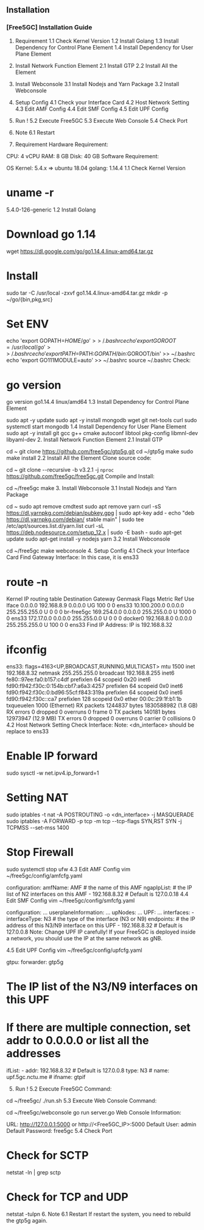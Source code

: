 ## Installation

### [Free5GC] Installation Guide
1. Requirement
1.1 Check Kernel Version
1.2 Install Golang
1.3 Install Dependency for Control Plane Element
1.4 Install Dependency for User Plane Element
2. Install Network Function Element
2.1 Install GTP
2.2 Install All the Element
3. Install Webconsole
3.1 Install Nodejs and Yarn Package
3.2 Install Webconsole
4. Setup Config
4.1 Check your Interface Card
4.2 Host Network Setting
4.3 Edit AMF Config
4.4 Edit SMF Config
4.5 Edit UPF Config
5. Run !
5.2 Execute Free5GC
5.3 Execute Web Console
5.4 Check Port
6. Note
6.1 Restart

1. Requirement
Hardware Requirement:

CPU: 4 vCPU
RAM: 8 GB
Disk: 40 GB
Software Requirement:

OS Kernel: 5.4.x => ubuntu 18.04
golang: 1.14.4
1.1 Check Kernel Version

# uname -r
5.4.0-126-generic
1.2 Install Golang












# Download go 1.14
wget https://dl.google.com/go/go1.14.4.linux-amd64.tar.gz

# Install
sudo tar -C /usr/local -zxvf go1.14.4.linux-amd64.tar.gz
mkdir -p ~/go/{bin,pkg,src}

# Set ENV
echo 'export GOPATH=$HOME/go' >> ~/.bashrc
echo 'export GOROOT=/usr/local/go' >> ~/.bashrc
echo 'export PATH=$PATH:$GOPATH/bin:$GOROOT/bin' >> ~/.bashrc
echo 'export GO111MODULE=auto' >> ~/.bashrc
source ~/.bashrc
Check:


# go version
go version go1.14.4 linux/amd64
1.3 Install Dependency for Control Plane Element


sudo apt -y update
sudo apt -y install mongodb wget git net-tools curl
sudo systemctl start mongodb
1.4 Install Dependency for User Plane Element
sudo apt -y install git gcc g++ cmake autoconf libtool pkg-config libmnl-dev libyaml-dev
2. Install Network Function Element
2.1 Install GTP




cd ~
git clone https://github.com/free5gc/gtp5g.git
cd ~/gtp5g
make
sudo make install
2.2 Install All the Element
Clone source code:


cd ~
git clone --recursive -b v3.2.1 -j `nproc` https://github.com/free5gc/free5gc.git
Compile and Install:


cd ~/free5gc
make
3. Install Webconsole
3.1 Install Nodejs and Yarn Package







cd ~
sudo apt remove cmdtest
sudo apt remove yarn
curl -sS https://dl.yarnpkg.com/debian/pubkey.gpg | sudo apt-key add -
echo "deb https://dl.yarnpkg.com/debian/ stable main" | sudo tee /etc/apt/sources.list.d/yarn.list
curl -sL https://deb.nodesource.com/setup_12.x | sudo -E bash -
sudo apt-get update
sudo apt-get install -y nodejs yarn
3.2 Install Webconsole

cd ~/free5gc
make webconsole
4. Setup Config
4.1 Check your Interface Card
Find Gateway Interface:
In this case, it is ens33









# route -n 

Kernel IP routing table
Destination     Gateway         Genmask         Flags Metric Ref    Use Iface
0.0.0.0         192.168.8.9     0.0.0.0         UG    100    0        0 ens33
10.100.200.0    0.0.0.0         255.255.255.0   U     0      0        0 br-free5gc
169.254.0.0     0.0.0.0         255.255.0.0     U     1000   0        0 ens33
172.17.0.0      0.0.0.0         255.255.0.0     U     0      0        0 docker0
192.168.8.0     0.0.0.0         255.255.255.0   U     100    0        0 ens33
Find IP Address:
IP is 192.168.8.32













# ifconfig

ens33: flags=4163<UP,BROADCAST,RUNNING,MULTICAST>  mtu 1500
        inet 192.168.8.32  netmask 255.255.255.0  broadcast 192.168.8.255
        inet6 fe80::97ee:fa0:b157:c4df  prefixlen 64  scopeid 0x20<link>
        inet6 fd90:f942:f30c:0:154b:cbf7:a6a3:4257  prefixlen 64  scopeid 0x0<global>
        inet6 fd90:f942:f30c:0:bd96:55cf:f843:319a  prefixlen 64  scopeid 0x0<global>
        inet6 fd90:f942:f30c::ca7  prefixlen 128  scopeid 0x0<global>
        ether 00:0c:29:1f:b1:1b  txqueuelen 1000  (Ethernet)
        RX packets 1244837  bytes 1830588982 (1.8 GB)
        RX errors 0  dropped 0  overruns 0  frame 0
        TX packets 140181  bytes 12973947 (12.9 MB)
        TX errors 0  dropped 0 overruns 0  carrier 0  collisions 0
4.2 Host Network Setting
Check Interface:
Note: <dn_interface> should be replace to ens33









# Enable IP forward
sudo sysctl -w net.ipv4.ip_forward=1

# Setting NAT
sudo iptables -t nat -A POSTROUTING -o <dn_interface> -j MASQUERADE
sudo iptables -A FORWARD -p tcp -m tcp --tcp-flags SYN,RST SYN -j TCPMSS --set-mss 1400

# Stop Firewall
sudo systemctl stop ufw
4.3 Edit AMF Config
vim ~/free5gc/config/amfcfg.yaml



configuration:
  amfName: AMF # the name of this AMF
  ngapIpList:  # the IP list of N2 interfaces on this AMF
    - 192.168.8.32 # Default is 127.0.0.18
4.4 Edit SMF Config
vim ~/free5gc/config/smfcfg.yaml











configuration:
  ...
  userplaneInformation:
    ...
    upNodes:
      ...
      UPF:
        ...
        interfaces:
          - interfaceType: N3 # the type of the interface (N3 or N9)
            endpoints: # the IP address of this N3/N9 interface on this UPF
              - 192.168.8.32 # Default is 127.0.0.8
Note: Change UPF IP carefully! If your Free5GC is deployed inside a network, you should use the IP at the same network as gNB.

4.5 Edit UPF Config
vim ~/free5gc/config/upfcfg.yaml









gtpu:
  forwarder: gtp5g
  # The IP list of the N3/N9 interfaces on this UPF
  # If there are multiple connection, set addr to 0.0.0.0 or list all the addresses
  ifList:
    - addr: 192.168.8.32 # Default is 127.0.0.8
      type: N3
      # name: upf.5gc.nctu.me
      # ifname: gtpif

5. Run !
5.2 Execute Free5GC
Command:


cd ~/free5gc/
./run.sh
5.3 Execute Web Console
Command:


cd ~/free5gc/webconsole
go run server.go
Web Console Information:

URL: http://127.0.0.1:5000 or http://<Free5GC_IP>:5000
Default User: admin
Default Password: free5gc
5.4 Check Port




# Check for SCTP
netstat -ln | grep sctp

# Check for TCP and UDP
netstat -tulpn
6. Note
6.1 Restart
If restart the system, you need to rebuild the gtp5g again.
